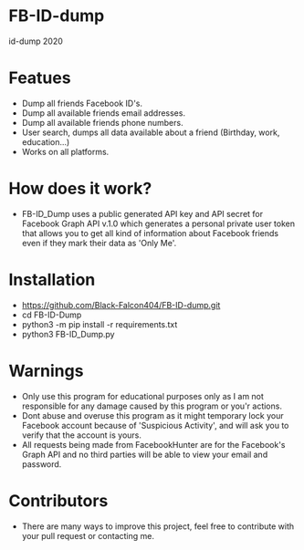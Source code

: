 # FB-ID-dump
id-dump 2020


# Featues
- Dump all friends Facebook ID's.
- Dump all available friends email addresses.
- Dump all available friends phone numbers.
- User search, dumps all data available about a friend (Birthday, work, education...)
- Works on all platforms.

# How does it work?
- FB-ID_Dump uses a public generated API key and API secret for Facebook Graph API v.1.0 which generates a personal private user token that allows you to get all kind of information about Facebook friends even if they mark their data as 'Only Me'.

# Installation
- https://github.com/Black-Falcon404/FB-ID-dump.git
- cd FB-ID-Dump
- python3 -m pip install -r requirements.txt
- python3 FB-ID_Dump.py


# Warnings
- Only use this program for educational purposes only as I am not responsible for any damage caused by this program or you'r actions.
- Dont abuse and overuse this program as it might temporary lock your Facebook account because of 'Suspicious Activity', and will ask you to verify that the account is yours.
- All requests being made from FacebookHunter are for the Facebook's Graph API and no third parties will be able to view your email and password.


# Contributors
- There are many ways to improve this project, feel free to contribute with your pull request or contacting me.


